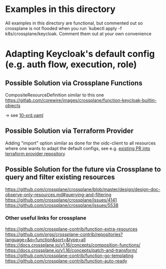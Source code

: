# Examples in this directory
All examples in this directory are functional, but commented out so crossplane is not flooded when you run `kubectl apply -f k8s/crossplane/keycloak. Comment them out at your own convenience

# Adapting Keycloak's default config (e.g. auth flow, execution, role)

## Possible Solution via Crossplane Functions 
CompositeResourceDefinition similar to this one
https://gitlab.com/corewire/images/crossplane/function-keycloak-builtin-objects

-> see [10-xrd.yaml](./10-xrd.yaml)

## Possible Solution via Terraform Provider
Adding "import" option similar as done for the oidc-client to all resources where one wants to adapt the default configs, see e.g. [existing PR into terraform provider repository](https://github.com/mrparkers/terraform-provider-keycloak/pull/1001)

## Possible Solution for the future via Crossplane to query and filter existing resources
https://github.com/crossplane/crossplane/blob/master/design/design-doc-observe-only-resources.md#querying-and-filtering
https://github.com/crossplane/crossplane/issues/4141
https://github.com/crossplane/crossplane/issues/5538

### Other useful links for crossplane

https://github.com/crossplane-contrib/function-extra-resources
https://github.com/orgs/crossplane-contrib/repositories?language=&q=function&sort=&type=all
https://docs.crossplane.io/v1.16/concepts/composition-functions/
https://docs.crossplane.io/v1.16/concepts/patch-and-transform/
https://github.com/crossplane-contrib/function-go-templating
https://github.com/crossplane-contrib/function-auto-ready


